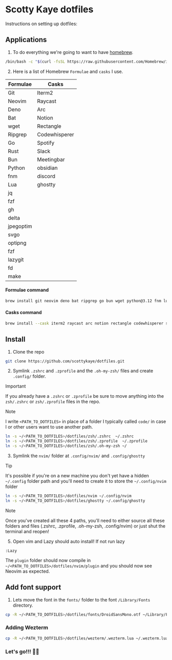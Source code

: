 # Scotty Kaye dotfiles

Instructions on setting up dotfiles:

## Applications

1. To do everything we're going to want to have [homebrew](https://brew.sh/).

```sh
/bin/bash -c "$(curl -fsSL https://raw.githubusercontent.com/Homebrew/install/HEAD/install.sh)"
```

2. Here is a list of Homebrew `Formulae` and `casks` I use.

| Formulae  | Casks         |
| --------- | ------------- |
| Git       | Iterm2        |
| Neovim    | Raycast       |
| Deno      | Arc           |
| Bat       | Notion        |
| wget      | Rectangle     |
| Ripgrep   | Codewhisperer |
| Go        | Spotify       |
| Rust      | Slack         |
| Bun       | Meetingbar    |
| Python    | obsidian      |
| fnm       | discord       |
| Lua       | ghostty       |
| jq        |               |
| fzf       |               |
| gh        |               |
| delta     |               |
| jpegoptim |               |
| svgo      |               |
| optipng   |               |
| fzf       |               |
| lazygit   |               |
| fd        |               |
| make      |               |

#### Formulae command

```sh
brew install git neovim deno bat ripgrep go bun wget python@3.12 fnm lua gh jq fzf oven-sh/bun/bun rust jpegoptim svgo optipng delta lazygit fd make
```

#### Casks command

```sh
brew install --cask iterm2 raycast arc notion rectangle codewhisperer spotify slack meetingbar obsidian discord ghostty
```

## Install

1. Clone the repo

```sh
git clone https://github.com/scottykaye/dotfiles.git
```

2. Symlink `.zshrc` and `.zprofile` and the `.oh-my-zsh/` files and create `.config/` folder.

> [!IMPORTANT]
> If you already have a `.zshrc` or `.zprofile` be sure to move anything into the `zsh/.zshrc` or `zsh/.zprofile` files in the repo.

> [!NOTE]
> I write `<PATH_TO_DOTFILES>` in place of a folder I typically called `code/` in case I or other users want to use another path.

```sh
ln -s ~/<PATH_TO_DOTFILES>/dotfiles/zsh/.zshrc  ~/.zshrc
ln -s ~/<PATH_TO_DOTFILES>/dotfiles/zsh/.zprofile  ~/.zprofile
ln -s ~/<PATH_TO_DOTFILES>/dotfiles/zsh/.oh-my-zsh ~/
```

3. Symlink the `nvim/` folder at `.config/nvim/` and `.config/ghostty`

> [!TIP]
> It's possible if you're on a new machine you don't yet have a hidden `~/.config` folder path and you'll need to create it to store the `~/.config/nvim` folder

```sh
ln -s ~/<PATH_TO_DOTFILES>/dotfiles/nvim ~/.config/nvim
ln -s ~/<PATH_TO_DOTFILES>/dotfiles/ghostty ~/.config/ghostty
```

> [!NOTE]
> Once you've created all these 4 paths, you'll need to either source all these folders and files (.zshrc, .zprofile, .oh-my-zsh, .config/nvim) or just shut the terminal and reopen!

5. Open vim and Lazy should auto install! If not run lazy

```vim
:Lazy
```

The `plugin` folder should now compile in `~/<PATH_TO_DOTFILES>/dotfiles/nvim/plugin` and you should now see Neovim as expected.

## Add font support

1. Lets move the font in the `fonts/` folder to the font `/Library/Fonts` directory.

```sh
cp -R ~/<PATH_TO_DOTFILES>/dotfiles/fonts/DroidSansMono.otf ~/Library/Fonts/DroidSansMono.otf
```

### Adding Wezterm

```sh
cp -R ~/<PATH_TO_DOTFILES>/dotfiles/wezterm/.wezterm.lua ~/.wezterm.lua
```

### Let's go!!! 😤😵
